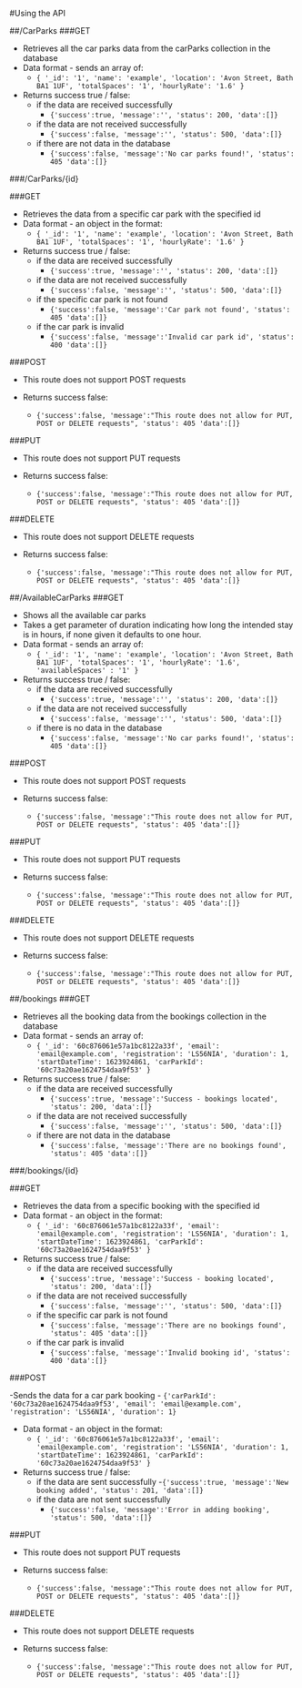 #Using the API

##/CarParks
###GET

- Retrieves all the car parks data from the carParks collection in the database
- Data format - sends an array of:
    - `{ '_id': '1', 'name': 'example', 'location': 'Avon Street, Bath BA1 1UF', 'totalSpaces': '1', 'hourlyRate': '1.6' }`
- Returns success true / false:
    - if the data are received successfully
        - `{'success':true, 'message':'', 'status': 200, 'data':[]}`
    - if the data are not received successfully
        - `{'success':false, 'message':'', 'status': 500, 'data':[]}`
    - if there are not data in the database
        - `{'success':false, 'message':'No car parks found!', 'status': 405 'data':[]}`

###/CarParks/{id}

###GET
- Retrieves the data from a specific car park with the specified id
- Data format - an object in the format:
    - `{ '_id': '1', 'name': 'example', 'location': 'Avon Street, Bath BA1 1UF', 'totalSpaces': '1', 'hourlyRate': '1.6' }`
- Returns success true / false:
    - if the data are received successfully
        - `{'success':true, 'message':'', 'status': 200, 'data':[]}`
    - if the data are not received successfully
        - `{'success':false, 'message':'', 'status': 500, 'data':[]}`
    - if the specific car park is not found
        - `{'success':false, 'message':'Car park not found', 'status': 405 'data':[]}`
  - if the car park is invalid
      - `{'success':false, 'message':'Invalid car park id', 'status': 400 'data':[]}`

###POST

- This route does not support POST requests

- Returns success false:
    - `{'success':false, 'message':"This route does not allow for PUT, POST or DELETE requests", 'status': 405 'data':[]}`

###PUT

- This route does not support PUT requests

- Returns success false:
    - `{'success':false, 'message':"This route does not allow for PUT, POST or DELETE requests", 'status': 405 'data':[]}`

###DELETE

- This route does not support DELETE requests

- Returns success false:
    - `{'success':false, 'message':"This route does not allow for PUT, POST or DELETE requests", 'status': 405 'data':[]}`


##/AvailableCarParks
###GET

- Shows all the available car parks 
- Takes a get parameter of duration indicating how long the intended stay is in hours, if none given it defaults to one hour.
- Data format - sends an array of:
    - `{ '_id': '1', 'name': 'example', 'location': 'Avon Street, Bath BA1 1UF', 'totalSpaces': '1', 'hourlyRate': '1.6', 'availableSpaces' : '1' }`
- Returns success true / false:
    - if the data are received successfully
        - `{'success':true, 'message':'', 'status': 200, 'data':[]}`
    - if the data are not received successfully
        - `{'success':false, 'message':'', 'status': 500, 'data':[]}`
    - if there is no data in the database
        - `{'success':false, 'message':'No car parks found!', 'status': 405 'data':[]}`

###POST

- This route does not support POST requests

- Returns success false:
    - `{'success':false, 'message':"This route does not allow for PUT, POST or DELETE requests", 'status': 405 'data':[]}`

###PUT

- This route does not support PUT requests

- Returns success false:
    - `{'success':false, 'message':"This route does not allow for PUT, POST or DELETE requests", 'status': 405 'data':[]}`

###DELETE

- This route does not support DELETE requests

- Returns success false:
    - `{'success':false, 'message':"This route does not allow for PUT, POST or DELETE requests", 'status': 405 'data':[]}`

##/bookings
###GET

- Retrieves all the booking data from the bookings collection in the database
- Data format - sends an array of:
    - `{ '_id': '60c876061e57a1bc8122a33f', 'email': 'email@example.com', 'registration': 'LS56NIA', 'duration': 1, 'startDateTime': 1623924861, 'carParkId': '60c73a20ae1624754daa9f53' }`
- Returns success true / false:
    - if the data are received successfully
        - `{'success':true, 'message':'Success - bookings located', 'status': 200, 'data':[]}`
    - if the data are not received successfully
        - `{'success':false, 'message':'', 'status': 500, 'data':[]}`
    - if there are not data in the database
        - `{'success':false, 'message':'There are no bookings found', 'status': 405 'data':[]}`

###/bookings/{id}

###GET
- Retrieves the data from a specific booking with the specified id
- Data format - an object in the format:
    - `{ '_id': '60c876061e57a1bc8122a33f', 'email': 'email@example.com', 'registration': 'LS56NIA', 'duration': 1, 'startDateTime': 1623924861, 'carParkId': '60c73a20ae1624754daa9f53' }`
- Returns success true / false:
    - if the data are received successfully
        - `{'success':true, 'message':'Success - booking located', 'status': 200, 'data':[]}`
    - if the data are not received successfully
        - `{'success':false, 'message':'', 'status': 500, 'data':[]}`
    - if the specific car park is not found
        - `{'success':false, 'message':'There are no bookings found', 'status': 405 'data':[]}`
    - if the car park is invalid
        - `{'success':false, 'message':'Invalid booking id', 'status': 400 'data':[]}`

###POST

-Sends the data for a car park booking
    - `{'carParkId': '60c73a20ae1624754daa9f53', 'email': 'email@example.com', 'registration': 'LS56NIA', 'duration': 1}`
- Data format - an object in the format: 
    - `{ '_id': '60c876061e57a1bc8122a33f', 'email': 'email@example.com', 'registration': 'LS56NIA', 'duration': 1, 'startDateTime': 1623924861, 'carParkId': '60c73a20ae1624754daa9f53' }`
- Returns success true / false:
  - if the data are sent successfully
    -`{'success':true, 'message':'New booking added', 'status': 201, 'data':[]}`
  - if the data are not sent successfully
      - `{'success':false, 'message':'Error in adding booking', 'status': 500, 'data':[]}`

###PUT

- This route does not support PUT requests

- Returns success false:
    - `{'success':false, 'message':"This route does not allow for PUT, POST or DELETE requests", 'status': 405 'data':[]}`

###DELETE

- This route does not support DELETE requests

- Returns success false:
    - `{'success':false, 'message':"This route does not allow for PUT, POST or DELETE requests", 'status': 405 'data':[]}`
